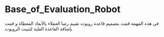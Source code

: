 # Base_of_Evaluation_Robot
في هذه المهمة قمت بتصميم قاعدة روبوت تقييم رضا العملاء بالأبعاد المعطاة و قمت بإضافة القاعدة الفلية لتثبيت الروبوت 
